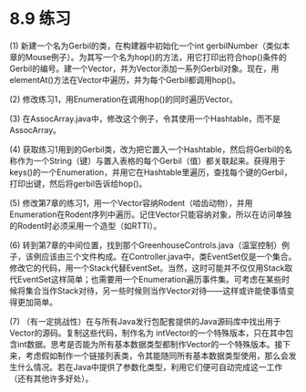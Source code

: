 # 8.9 练习

\(1\) 新建一个名为Gerbil的类，在构建器中初始化一个int gerbilNumber（类似本章的Mouse例子）。为其写一个名为hop\(\)的方法，用它打印出符合hop\(\)条件的Gerbil的编号。建一个Vector，并为Vector添加一系列Gerbil对象。现在，用elementAt\(\)方法在Vector中遍历，并为每个Gerbil都调用hop\(\)。

\(2\) 修改练习1，用Enumeration在调用hop\(\)的同时遍历Vector。

\(3\) 在AssocArray.java中，修改这个例子，令其使用一个Hashtable，而不是AssocArray。

\(4\) 获取练习1用到的Gerbil类，改为把它置入一个Hashtable，然后将Gerbil的名称作为一个String（键）与置入表格的每个Gerbil（值）都关联起来。获得用于keys\(\)的一个Enumeration，并用它在Hashtable里遍历，查找每个键的Gerbil，打印出键，然后将gerbil告诉给hop\(\)。

\(5\) 修改第7章的练习1，用一个Vector容纳Rodent（啮齿动物），并用Enumeration在Rodent序列中遍历。记住Vector只能容纳对象，所以在访问单独的Rodent时必须采用一个造型（如RTTI）。

\(6\) 转到第7章的中间位置，找到那个GreenhouseControls.java（温室控制）例子，该例应该由三个文件构成。在Controller.java中，类EventSet仅是一个集合。修改它的代码，用一个Stack代替EventSet。当然，这时可能并不仅仅用Stack取代EventSet这样简单；也需要用一个Enumeration遍历事件集。可考虑在某些时候将集合当作Stack对待，另一些时候则当作Vector对待——这样或许能使事情变得更加简单。

\(7\) （有一定挑战性）在与所有Java发行包配套提供的Java源码库中找出用于Vector的源码。复制这些代码，制作名为 intVector的一个特殊版本，只在其中包含int数据。思考是否能为所有基本数据类型都制作Vector的一个特殊版本。接下来，考虑假如制作一个链接列表类，令其能随同所有基本数据类型使用，那么会发生什么情况。若在Java中提供了参数化类型，利用它们便可自动完成这一工作（还有其他许多好处）。

